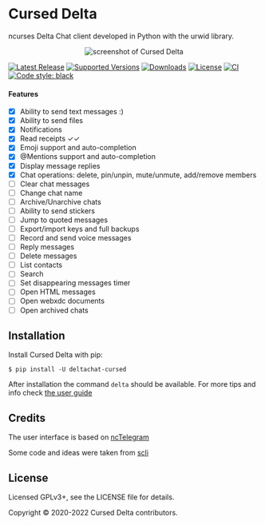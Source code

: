 # Cursed Delta

ncurses Delta Chat client developed in Python with the urwid library.

<p align="center">
  <img src="https://github.com/adbenitez/deltachat-cursed/blob/master/screenshots/e1.png" alt="screenshot of Cursed Delta"/>
</p>

[![Latest Release](https://img.shields.io/pypi/v/deltachat-cursed.svg)](https://pypi.org/project/deltachat-cursed)
[![Supported Versions](https://img.shields.io/pypi/pyversions/deltachat-cursed.svg)](https://pypi.org/project/deltachat-cursed)
[![Downloads](https://pepy.tech/badge/deltachat-cursed)](https://pepy.tech/project/deltachat-cursed)
[![License](https://img.shields.io/pypi/l/deltachat-cursed.svg)](https://pypi.org/project/deltachat-cursed)
[![CI](https://github.com/adbenitez/deltachat-cursed/actions/workflows/python-ci.yml/badge.svg)](https://github.com/adbenitez/deltachat-cursed/actions/workflows/python-ci.yml)
[![Code style: black](https://img.shields.io/badge/code%20style-black-000000.svg)](https://github.com/psf/black)

#### Features

- [X] Ability to send text messages :)
- [X] Ability to send files
- [X] Notifications
- [X] Read receipts ✓✓
- [X] Emoji support and auto-completion
- [X] @Mentions support and auto-completion
- [X] Display message replies
- [X] Chat operations: delete, pin/unpin, mute/unmute, add/remove members
- [ ] Clear chat messages
- [ ] Change chat name
- [ ] Archive/Unarchive chats
- [ ] Ability to send stickers
- [ ] Jump to quoted messages
- [ ] Export/import keys and full backups
- [ ] Record and send voice messages
- [ ] Reply messages
- [ ] Delete messages
- [ ] List contacts
- [ ] Search
- [ ] Set disappearing messages timer
- [ ] Open HTML messages
- [ ] Open webxdc documents
- [ ] Open archived chats

## Installation

Install Cursed Delta with pip:

```
$ pip install -U deltachat-cursed
```

After installation the command `delta` should be available.
For more tips and info check [the user guide](https://github.com/adbenitez/deltachat-cursed/docs/user-guide.md)


## Credits

The user interface is based on [ncTelegram](https://github.com/Nanoseb/ncTelegram)

Some code and ideas were taken from [scli](https://github.com/isamert/scli/)

## License

Licensed GPLv3+, see the LICENSE file for details.

Copyright © 2020-2022 Cursed Delta contributors.
